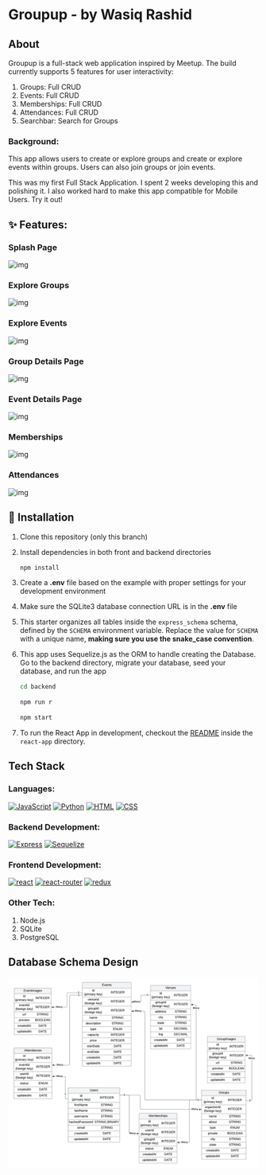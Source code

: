 # Groupup - by Wasiq Rashid

## **About**

Groupup is a full-stack web application inspired by Meetup. The build currently supports 5 features for user interactivity:

1. Groups: Full CRUD
2. Events: Full CRUD
3. Memberships: Full CRUD
4. Attendances: Full CRUD
5. Searchbar: Search for Groups

### Background:

This app allows users to create or explore groups and create or explore events within groups. Users can also join groups or join events.

This was my first Full Stack Application. I spent 2 weeks developing this and polishing it. I also worked hard to make this app compatible for Mobile Users. Try it out!

## ✨ **Features**:

### Splash Page

![img](https://media.discordapp.net/attachments/1084619922384101588/1084620994787946496/image.png?width=1724&height=837)

### Explore Groups

![img](https://media.discordapp.net/attachments/1084619922384101588/1084621088824246292/image.png?width=838&height=891)

### Explore Events

![img](https://media.discordapp.net/attachments/1084619922384101588/1084621200602435604/image.png?width=954&height=891)

### Group Details Page

![img](https://media.discordapp.net/attachments/1084619922384101588/1084621441632305273/image.png?width=1443&height=891)

### Event Details Page

![img](https://media.discordapp.net/attachments/1084619922384101588/1084621326821638164/image.png?width=1593&height=891)

### Memberships

![img](https://media.discordapp.net/attachments/1084619922384101588/1084621554903683128/image.png?width=1004&height=891)

### Attendances

![img](https://media.discordapp.net/attachments/1084619922384101588/1084621383612497920/image.png?width=765&height=891)

## 📁 Installation

1. Clone this repository (only this branch)

2. Install dependencies in both front and backend directories

    ```bash
    npm install
    ```

3. Create a **.env** file based on the example with proper settings for your
   development environment

4. Make sure the SQLite3 database connection URL is in the **.env** file

5. This starter organizes all tables inside the `express_schema` schema, defined
   by the `SCHEMA` environment variable. Replace the value for
   `SCHEMA` with a unique name, **making sure you use the snake_case
   convention**.

6. This app uses Sequelize.js as the ORM to handle creating the Database. Go to the backend directory, migrate your database, seed your database, and run the app

    ```bash
	cd backend
    ```

    ```bash
    npm run r
    ```

    ```bash (both frontend and backend directories )
    npm start
    ```

7. To run the React App in development, checkout the [README](./react-app/README.md) inside the `react-app` directory.

## **Tech Stack**

### Languages:

[![JavaScript][javascript-shield]][javascript-url]
[![Python][python-shield]][python-url]
[![HTML][html-shield]][html-url]
[![CSS][css-shield]][css-url]

### Backend Development:

[![Express][express-shield]][express-url]
[![Sequelize][sequelize-shield]][sequelize-url]

### Frontend Development:

[![react][react-shield]][react-url]
[![react-router][react-router-shield]][react-router-url]
[![redux][redux-shield]][redux-url]

### Other Tech:

1. Node.js
2. SQLite
3. PostgreSQL

## Database Schema Design

![groupup-db-schema]

<!-- MARKDOWN LINKS & IMAGES -->

[groupup-db-schema]: ./groupup-wr-diagram.png
[javascript-shield]: https://img.shields.io/badge/JavaScript-323330?style=for-the-badge&logo=javascript&logoColor=F7DF1E
[python-shield]: https://img.shields.io/badge/Python-3776AB?style=for-the-badge&logo=python&logoColor=white
[html-shield]: https://img.shields.io/badge/HTML5-E34F26?style=for-the-badge&logo=html5&logoColor=white
[css-shield]: https://img.shields.io/badge/CSS-239120?&style=for-the-badge&logo=css3&logoColor=white
[flask-shield]: https://img.shields.io/badge/Flask-000000?style=for-the-badge&logo=flask&logoColor=white
[sqlite-shield]: https://img.shields.io/badge/SQLite-07405E?style=for-the-badge&logo=sqlite&logoColor=white
[postgresql-shield]: https://img.shields.io/badge/PostgreSQL-316192?style=for-the-badge&logo=postgresql&logoColor=white
[react-shield]: https://img.shields.io/badge/React-20232A?style=for-the-badge&logo=react&logoColor=61DAFB
[react-router-shield]: https://img.shields.io/badge/React_Router-CA4245?style=for-the-badge&logo=react-router&logoColor=white
[redux-shield]: https://img.shields.io/badge/Redux-593D88?style=for-the-badge&logo=redux&logoColor=white
[linkedin-shield]: https://img.shields.io/badge/LinkedIn-0077B5?style=for-the-badge&logo=linkedin&logoColor=white
[javascript-url]: https://www.javascript.com/
[python-url]: https://www.python.org/
[html-url]: https://www.w3.org/html/
[css-url]: https://www.w3.org/Style/CSS/Overview.en.html
[flask-url]: https://flask.palletsprojects.com/en/2.2.x/
[sqlite-url]: https://www.sqlite.org/index.html
[postgresql-url]: https://www.postgresql.org/
[react-url]: https://reactjs.org/
[react-router-url]: https://reactrouter.com/en/main
[redux-url]: https://redux.js.org/
[linkedin-url]: https://www.linkedin.com/in/wasiq-rashid-fsd/
[portfolio-url]: https://wasiqr-portfolio.onrender.com/
[express-url]: https://expressjs.com/en/4x/api.html
[sqlite-url]: https://www.sqlite.org/index.html
[sequelize-shield]:	https://img.shields.io/badge/sequelize-323330?style=for-the-badge&logo=sequelize&logoColor=blue
[sequelize-url]:	https://sequelize.org/docs/v6/
[express-shield]: https://img.shields.io/badge/Express.js-404D59?style=for-the-badge
